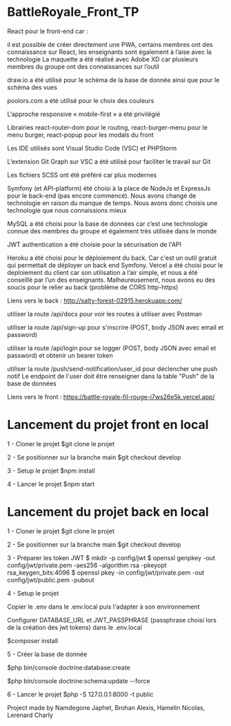 # BattleRoyale_Front_TP

React pour le front-end car :

il est possible de créer directement une PWA,
certains membres ont des connaissance sur React,
les enseignants sont également à l’aise avec la technologie
La maquette a été réalisé avec Adobe XD car plusieurs membres du groupe ont des connaissances sur l’outil

draw.io a été utilisé pour le schéma de la base de donnée ainsi que pour le schéma des vues

poolors.com a été utilisé pour le choix des couleurs

L’approche responsive « mobile-first » a été privilégié

Librairies react-router-dom pour le routing, react-burger-menu pour le menu burger, react-popup pour les modals du front

Les IDE utilisés sont Visual Studio Code (VSC) et PHPStorm

L’extension Git Graph sur VSC a été utilisé pour faciliter le travail sur Git

Les fichiers SCSS ont été préféré car plus modernes

Symfony (et API-platform) été choisi à la place de NodeJs et ExpressJs pour le back-end (pas encore commencé). Nous avons changé de technologie en raison du manque de temps. Nous avons donc choisis une technologie que nous connaissions mieux

MySQL a été choisi pour la base de données car c’est une technologie connue des membres du groupe et également très utilisée dans le monde

JWT authentication a été choisie pour la sécurisation de l'API

Heroku a été choisi pour le déploiement du back. Car c'est un outil gratuit qui permettait de déployer un back end Symfony.
Vercel a été choisi pour le deploiement du client car son utilisation a l’air simple, et nous a été conseillé par l’un des enseignants. Malheureusement, nous avons eu des soucis pour le relier au back (problème de CORS http-https)

Liens vers le back : 
http://salty-forest-02915.herokuapp.com/

utiliser la route /api/docs pour voir les routes à utiliser avec Postman

utiliser la route /api/sign-up pour s'inscrire (POST, body JSON avec email et password)

utiliser la route /api/login pour se logger (POST, body JSON avec email et password) et obtenir un bearer token

utiliser la route /push/send-notification/user_id pour déclencher une push notif
Le endpoint de l'user doit être renseigner dans la table "Push" de la base de données

Liens vers le front :
https://battle-royale-fil-rouge-i7ws26e5k.vercel.app/

  
# Lancement du projet front en local 

1 - Cloner le projet
$git clone le projet

2 - Se positionner sur la branche main
$git checkout develop 

3 - Setup le projet
$npm install

4 - Lancer le projet
$npm start

# Lancement du projet back en local 

1 - Cloner le projet
$git clone le projet

2 - Se positionner sur la branche main
$git checkout develop 

3 - Préparer les token JWT
$ mkdir -p config/jwt
$ openssl genpkey -out config/jwt/private.pem -aes256 -algorithm rsa -pkeyopt rsa_keygen_bits:4096
$ openssl pkey -in config/jwt/private.pem -out config/jwt/public.pem -pubout

4 - Setup le projet

Copier le .env dans le .env.local puis l'adapter à son environnement

Configurer DATABASE_URL et JWT_PASSPHRASE (passphrase choisi lors de la création des jwt tokens) dans le .env.local

$composer install

5 - Créer la base de donnée

$php bin/console doctrine:database:create

$php bin/console doctrine:schema:update --force

6 - Lancer le projet
$php -S 127.0.0.1:8000 -t public

Project made by Namdegone Japhet, Brohan Alexis, Hamelin Nicolas, Lerenard Charly
